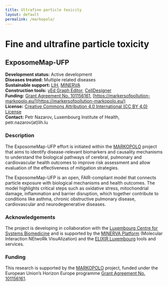 ```yaml
---
title: Ultrafine particle toxicity
layout: default
permalink: /markopolo/
---
```


# Fine and ultrafine particle toxicity
## ExposomeMap-UFP

**Development status:** Active development  
**Diseases treated:** Multiple related diseases  
**Sustainable support:** [LIH](https://www.lih.lu/), [MINERVA](https://minerva.pages.uni.lu/)  
**Construction tools:** [yEd Graph Editor](https://www.yworks.com/products/yed), [CellDesigner](https://www.celldesigner.org/)  
**Funding:** [Grant Agreement No. 101156161](https://cordis.europa.eu/project/id/101156161), [https://markersofpollution-markopolo.eu/](https://markersofpollution-markopolo.eu/)  
**License:** [Creative Commons Attribution 4.0 International (CC BY 4.0) License](https://creativecommons.org/licenses/by/4.0/)  
**Contact:** Petr Nazarov, Luxembourg Institute of Health, petr.nazarov(at)lih.lu  

### Description

The ExposomeMap-UFP effort is initiated within the [MARKOPOLO](https://markersofpollution-markopolo.eu/) project that aims to identify disease-relevant biomarkers and causality mechanisms to understand the biological pathways of cerebral, pulmonary and cardiovascular health outcomes to improve risk assessment and allow evaluation of the effectiveness of mitigation strategies.

The ExposomeMap-UFP is an open, FAIR-compliant model that connects particle exposure with biological mechanisms and health outcomes. The model highlights critical steps such as oxidative stress, mitochondrial damage, inflammation and barrier disruption, which together contribute to conditions like asthma, chronic obstructive pulmonary disease, cardiovascular and neurodegenerative diseases.

### Acknowledgements

The project is developing in collaboration with the [Luxembourg Centre for Systems Biomedicine](https://www.uni.lu/lcsb-en/) and is supported by the [MINERVA Platform](https://minerva.pages.uni.lu/doc/) (Molecular Interaction NEtwoRk VisuAlization) and the [ELIXIR Luxembourg](https://elixir-luxembourg.org/) tools and services. 

### Funding

This research is supported by the [MARKOPOLO](https://markersofpollution-markopolo.eu/) project, funded under the European Union’s Horizon Europe programme [Grant Agreement No. 101156161](https://cordis.europa.eu/project/id/101156161).
